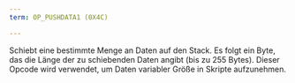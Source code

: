 ```yaml
---
term: OP_PUSHDATA1 (0X4C)

---
```

Schiebt eine bestimmte Menge an Daten auf den Stack. Es folgt ein Byte, das die Länge der zu schiebenden Daten angibt (bis zu 255 Bytes). Dieser Opcode wird verwendet, um Daten variabler Größe in Skripte aufzunehmen.